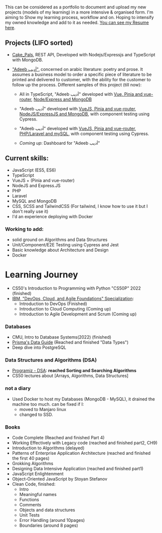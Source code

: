 This can be considered as a portfolio to document and upload my new projects
(models of my learning) in a more intensive & organised form. I'm aiming to Show
my learning process, workflow and on. Hoping to intensify my owned knowledge and
add to it as needed.
[You can see my Resume here](https://github.com/M-Shrief/M-Shrief/blob/main/mohamed-resume.pdf 'check Resume').

## Projects (LIFO sorted)

- [Cake_Pals](https://github.com/M-Shrief/Cake_Pals 'github repository'), REST
  API, Developed with Nodejs/Expressjs and TypeScript with MongoDB.

- ["Adeeb أديب"](https://github.com/M-Shrief/M-Shrief/tree/main/adeeb_overview 'check a preview here to download'),
  concerned on arabic literature: poetry and prose. It assumes a business model
  to order a specific piece of literature to be printed and delivered to
  customer, with the ability for the customer to follow up the process.
  Different samples of this project (till now):

  - All in TypeScript, "Adeeb أديب" developed with
    [Vue, Pinia and vue-router](https://github.com/M-Shrief/Adeeb_Vue_TS 'github repository for the FrontEnd'),
    [Node/Express and MongoDB](https://github.com/M-Shrief/Adeeb_NodeTS 'github repository for the BackEnd')

  - "Adeeb أديب" developed with
    [VueJS, Pinia and vue-router](https://github.com/M-Shrief/Adeeb_VueJS_Node-Express 'github repository for the Front-End'),
    [NodeJS/ExpressJS and MongoDB](https://github.com/M-Shrief/Adeeb_NodeJs 'github repository for the Back-End'),
    with component testing using Cypress.

  - "Adeeb أديب" developed with
    [VueJS, Pinia and vue-router](https://github.com/M-Shrief/Adeeb_VueJS_Laravel 'github repository for the Front-End'),
    [PHP/Laravel and mySQL](https://github.com/M-Shrief/Adeeb_Laravel 'github repository for the Back-End'),
    with component testing using Cypress.

  - _Coming up_: Dashboard for "Adeeb أديب"

## Current skills:

- JavaScript (ES5, ES6)
- TypeScript
- VueJS + (Pinia and vue-router)
- NodeJS and Express.JS
- PHP
- Laravel
- MySQL and MongoDB
- CSS, SCSS and TailwindCSS (For tailwind, I know how to use it but I don't
  really use it)
- I'd an experience deploying with Docker

### Working to add:

- solid ground on Algorithms and Data Structures
- Unit/Component/E2E Testing using Cypress and Jest
- Basic knowledge about Architecture and Design
- Docker

# Learning Journey

- CS50's Introduction to Programming with Python "CS50P" 2022 (finished)
- [IBM, "DevOps, Cloud, and Agile Foundations" Specialization](https://www.coursera.org/specializations/devops-cloud-and-agile-foundations#courses 'Check on Coursera'):
  - Introduction to DevOps (Finished)
  - Introduction to Cloud Computing (Coming up)
  - Introduction to Agile Development and Scrum (Coming up)

### Databases

- CMU, Intro to Database Systems(2022) (finished)
- [Prisma's Data Guide](https://www.prisma.io/dataguide) (Reached and finished
  "Data Types")
- Deep dive into PostgreSQL

### Data Structures and Algorithms (DSA)

- [Programiz - DSA](https://www.programiz.com/dsa): **reached Sorting and
  Searching Algorithms**
- CS50 lectures about [Arrays, Algorithms, Data Structures]

### not a diary

- Used Docker to host my Databases (MongoDB - MySQL), it drained the machine too
  much. can be fixed if I:
  - moved to Manjaro linux
  - changed to SSD.

### Books

- Code Complete (Reached and finished Part 4)
- Working Effectively with Legacy code (reached and finished part2, CH9)
- Introduction to Algorithms (delayed)
- Patterns of Enterprise Application Architecture (reached and finished the
  first 40 pages)
- Grokking Algorithms
- Designing Data Intensive Application (reached and finished part1)
- JavaScript Enlightenment
- Object-Oriented JavaScript by Stoyan Stefanov
- Clean Code, finished:
  - Intro
  - Meaningful names
  - Functions
  - Comments
  - Objects and data structures
  - Unit Tests
  - Error Handling (around 10pages)
  - Boundaries (around 8 pages)
